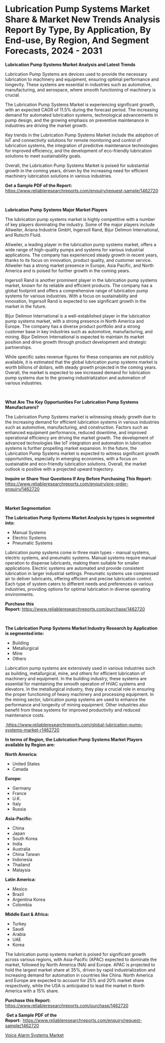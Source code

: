 <p><h1>Lubrication Pump Systems Market Share & Market New Trends Analysis Report By Type, By Application, By End-use, By Region, And Segment Forecasts, 2024 - 2031</h1></p><p><strong>Lubrication Pump Systems Market Analysis and Latest Trends</strong></p>
<p><p>Lubrication Pump Systems are devices used to provide the necessary lubrication to machinery and equipment, ensuring optimal performance and longevity. These systems are essential in industries such as automotive, manufacturing, and aerospace, where smooth functioning of machinery is crucial.</p><p>The Lubrication Pump Systems Market is experiencing significant growth, with an expected CAGR of 11.5% during the forecast period. The increasing demand for automated lubrication systems, technological advancements in pump design, and the growing emphasis on preventive maintenance in industries are driving the market growth.</p><p>Key trends in the Lubrication Pump Systems Market include the adoption of IoT and connectivity solutions for remote monitoring and control of lubrication systems, the integration of predictive maintenance technologies for improved efficiency, and the development of eco-friendly lubrication solutions to meet sustainability goals.</p><p>Overall, the Lubrication Pump Systems Market is poised for substantial growth in the coming years, driven by the increasing need for efficient machinery lubrication solutions in various industries.</p></p>
<p><strong>Get a Sample PDF of the Report:&nbsp;</strong> <a href="https://www.reliableresearchreports.com/enquiry/request-sample/1462720">https://www.reliableresearchreports.com/enquiry/request-sample/1462720</a></p>
<p>&nbsp;</p>
<p><strong>Lubrication Pump Systems Major Market Players</strong></p>
<p><p>The lubrication pump systems market is highly competitive with a number of key players dominating the industry. Some of the major players include Allweiler, Ariana Industrie GmbH, Ingersoll Rand, Bijur Delimon International, and Rutschi Fluid. </p><p>Allweiler, a leading player in the lubrication pump systems market, offers a wide range of high-quality pumps and systems for various industrial applications. The company has experienced steady growth in recent years, thanks to its focus on innovation, product quality, and customer service. Allweiler has a strong market presence in Europe, Asia Pacific, and North America and is poised for further growth in the coming years.</p><p>Ingersoll Rand is another prominent player in the lubrication pump systems market, known for its reliable and efficient products. The company has a global footprint and offers a comprehensive range of lubrication pump systems for various industries. With a focus on sustainability and innovation, Ingersoll Rand is expected to see significant growth in the market in the future.</p><p>Bijur Delimon International is a well-established player in the lubrication pump systems market, with a strong presence in North America and Europe. The company has a diverse product portfolio and a strong customer base in key industries such as automotive, manufacturing, and mining. Bijur Delimon International is expected to maintain its market position and drive growth through product development and strategic partnerships.</p><p>While specific sales revenue figures for these companies are not publicly available, it is estimated that the global lubrication pump systems market is worth billions of dollars, with steady growth projected in the coming years. Overall, the market is expected to see increased demand for lubrication pump systems due to the growing industrialization and automation of various industries.</p></p>
<p>&nbsp;</p>
<p><strong>What Are The Key Opportunities For Lubrication Pump Systems Manufacturers?</strong></p>
<p><p>The Lubrication Pump Systems market is witnessing steady growth due to the increasing demand for efficient lubrication systems in various industries such as automotive, manufacturing, and construction. Factors such as enhanced equipment performance, reduced downtime, and improved operational efficiency are driving the market growth. The development of advanced technologies like IoT integration and automation in lubrication systems is further propelling market expansion. In the future, the Lubrication Pump Systems market is expected to witness significant growth opportunities, especially in emerging economies, with a focus on sustainable and eco-friendly lubrication solutions. Overall, the market outlook is positive with a projected upward trajectory.</p></p>
<p><strong>Inquire or Share Your Questions If Any Before Purchasing This Report:</strong> <a href="https://www.reliableresearchreports.com/enquiry/pre-order-enquiry/1462720">https://www.reliableresearchreports.com/enquiry/pre-order-enquiry/1462720</a></p>
<p>&nbsp;</p>
<p><strong>Market Segmentation</strong></p>
<p><strong>The Lubrication Pump Systems Market Analysis by types is segmented into:</strong></p>
<p><ul><li>Manual Systems</li><li>Electric Systems</li><li>Pneumatic Systems</li></ul></p>
<p><p>Lubrication pump systems come in three main types - manual systems, electric systems, and pneumatic systems. Manual systems require manual operation to dispense lubricants, making them suitable for smaller applications. Electric systems are automated and provide consistent lubrication in larger industrial settings. Pneumatic systems use compressed air to deliver lubricants, offering efficient and precise lubrication control. Each type of system caters to different needs and preferences in various industries, providing options for optimal lubrication in diverse operating environments.</p></p>
<p><strong>Purchase this Report:&nbsp;</strong><a href="https://www.reliableresearchreports.com/purchase/1462720">https://www.reliableresearchreports.com/purchase/1462720</a></p>
<p>&nbsp;</p>
<p><strong>The Lubrication Pump Systems Market Industry Research by Application is segmented into:</strong></p>
<p><ul><li>Building</li><li>Metallurgical</li><li>Mine</li><li>Others</li></ul></p>
<p><p>Lubrication pump systems are extensively used in various industries such as building, metallurgical, mine, and others for efficient lubrication of machinery and equipment. In the building industry, these systems are essential for maintaining the smooth operation of HVAC systems and elevators. In the metallurgical industry, they play a crucial role in ensuring the proper functioning of heavy machinery and processing equipment. In the mining sector, lubrication pump systems are used to enhance the performance and longevity of mining equipment. Other industries also benefit from these systems for improved productivity and reduced maintenance costs.</p></p>
<p><a href="https://www.reliableresearchreports.com/global-lubrication-pump-systems-market-r1462720">&nbsp;https://www.reliableresearchreports.com/global-lubrication-pump-systems-market-r1462720</a></p>
<p><strong>In terms of Region, the Lubrication Pump Systems Market Players available by Region are:</strong></p>
<p>
    <p> <strong> North America: </strong>
        <ul>
            <li>United States</li>
            <li>Canada</li>
        </ul>
        </p> 
    <p> <strong> Europe: </strong>
        <ul>
            <li>Germany</li>
            <li>France</li>
            <li>U.K.</li>
            <li>Italy</li>
            <li>Russia</li>
        </ul>
        </p> 
    <p> <strong> Asia-Pacific: </strong>
        <ul>
            <li>China</li>
            <li>Japan</li>
            <li>South Korea</li>
            <li>India</li>
            <li>Australia</li>
            <li>China Taiwan</li>
            <li>Indonesia</li>
            <li>Thailand</li>
            <li>Malaysia</li>
        </ul>
        </p> 
    <p> <strong> Latin America: </strong>
        <ul>
            <li>Mexico</li>
            <li>Brazil</li>
            <li>Argentina Korea</li>
            <li>Colombia</li>
        </ul>
        </p> 
    <p> <strong> Middle East & Africa: </strong>
        <ul>
            <li>Turkey</li>
            <li>Saudi</li>
            <li>Arabia</li>
            <li>UAE</li>
            <li>Korea</li>
        </ul>
    </p>
    </p>
<p><p>The lubrication pump systems market is poised for significant growth across various regions, with Asia-Pacific (APAC) expected to dominate the market, followed by North America (NA) and Europe. APAC is projected to hold the largest market share at 35%, driven by rapid industrialization and increasing demand for automation in countries like China. North America and Europe are expected to account for 25% and 20% market share respectively, while the USA is anticipated to lead the market in North America with a 15% share.</p></p>
<p><strong>Purchase this Report: </strong><a href="https://www.reliableresearchreports.com/purchase/1462720">https://www.reliableresearchreports.com/purchase/1462720</a></p>
<p>&nbsp;<strong>Get a Sample PDF of the Report:&nbsp;&nbsp;</strong><a href="https://www.reliableresearchreports.com/enquiry/request-sample/1462720">https://www.reliableresearchreports.com/enquiry/request-sample/1462720</a></p>
<p><strong></strong></p>
<p><p><a href="https://github.com/eeenafisainka/Market-Research-Report-List-1/blob/main/voice-alarm-systems-market.md">Voice Alarm Systems Market</a></p></p>